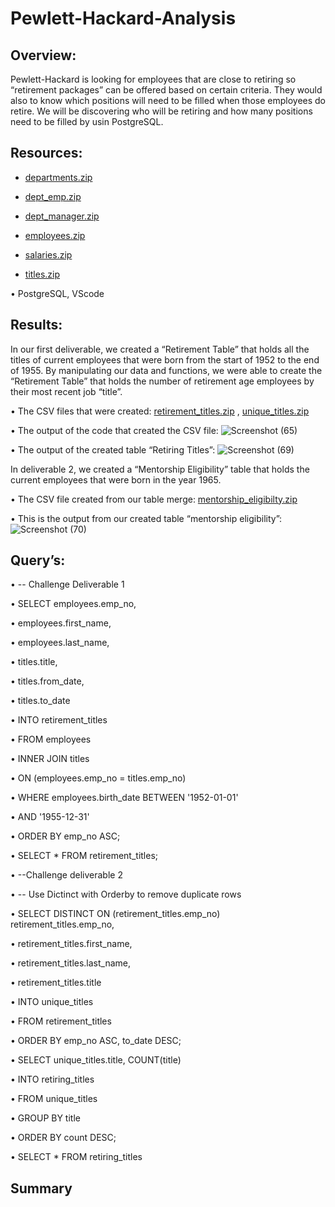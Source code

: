 # Pewlett-Hackard-Analysis

## Overview:
Pewlett-Hackard is looking for employees that are close to retiring so “retirement packages” can be offered based on certain criteria. They would also to know which positions will need to be filled when those employees do retire. We will be discovering who will be retiring and how many positions need to be filled by usin PostgreSQL.

## Resources:

*  [departments.zip](https://github.com/RaymondLloyd/Pewlett-Hackard-Anaysis/files/6412406/departments.zip)


*  [dept_emp.zip](https://github.com/RaymondLloyd/Pewlett-Hackard-Anaysis/files/6412409/dept_emp.zip) 


*  [dept_manager.zip](https://github.com/RaymondLloyd/Pewlett-Hackard-Anaysis/files/6412410/dept_manager.zip)
 

*  [employees.zip](https://github.com/RaymondLloyd/Pewlett-Hackard-Anaysis/files/6412412/employees.zip)


*  [salaries.zip](https://github.com/RaymondLloyd/Pewlett-Hackard-Anaysis/files/6412413/salaries.zip)


*  [titles.zip](https://github.com/RaymondLloyd/Pewlett-Hackard-Anaysis/files/6412415/titles.zip)


•	PostgreSQL, VScode



##  Results:

In our first deliverable, we created a “Retirement Table” that holds all the titles of current employees that were born from the start of 1952 to the end of 1955. By manipulating our data and functions, we were able to create the “Retirement Table” that holds the number of retirement age employees by their most recent job “title”.


•	The CSV files that were created: [retirement_titles.zip](https://github.com/RaymondLloyd/Pewlett-Hackard-Anaysis/files/6412420/retirement_titles.zip) , [unique_titles.zip](https://github.com/RaymondLloyd/Pewlett-Hackard-Anaysis/files/6412422/unique_titles.zip)

  

•	The output of the code that created the CSV file: ![Screenshot (65)](https://user-images.githubusercontent.com/79877349/116831009-d8a80700-ab61-11eb-8c9a-8537d17d9f93.png)
 

•	The output of the created table “Retiring Titles”: ![Screenshot (69)](https://user-images.githubusercontent.com/79877349/116831012-dcd42480-ab61-11eb-8afe-1cc1f9e48de6.png)
 


In deliverable 2, we created a “Mentorship Eligibility” table that holds the current employees that were born in the year 1965.

•	The CSV file created from our table merge: [mentorship_eligibilty.zip](https://github.com/RaymondLloyd/Pewlett-Hackard-Anaysis/files/6412423/mentorship_eligibilty.zip)

•	This is the output from our created table “mentorship eligibility”:  ![Screenshot (70)](https://user-images.githubusercontent.com/79877349/116831036-f5443f00-ab61-11eb-9671-70f87691bc3f.png)



## Query’s:
•	-- Challenge Deliverable 1

•	SELECT employees.emp_no,

•		employees.first_name,

•		employees.last_name,

•		titles.title,

•		titles.from_date,

•		titles.to_date

•	INTO retirement_titles

•	FROM employees 

•	INNER JOIN titles 

•	ON (employees.emp_no = titles.emp_no)

•	WHERE employees.birth_date BETWEEN '1952-01-01'

•	AND '1955-12-31'

•	ORDER BY emp_no ASC;


•	SELECT * FROM retirement_titles;




•	--Challenge deliverable 2

•	-- Use Dictinct with Orderby to remove duplicate rows

•	SELECT DISTINCT ON (retirement_titles.emp_no) retirement_titles.emp_no,

•		retirement_titles.first_name,

•		retirement_titles.last_name,

•		retirement_titles.title

•	INTO unique_titles

•	FROM retirement_titles

•	ORDER BY emp_no ASC, to_date DESC;	

•	SELECT unique_titles.title, COUNT(title)

•	INTO retiring_titles

•	FROM unique_titles

•	GROUP BY title

•	ORDER BY count DESC;


•	SELECT * FROM retiring_titles


## Summary


